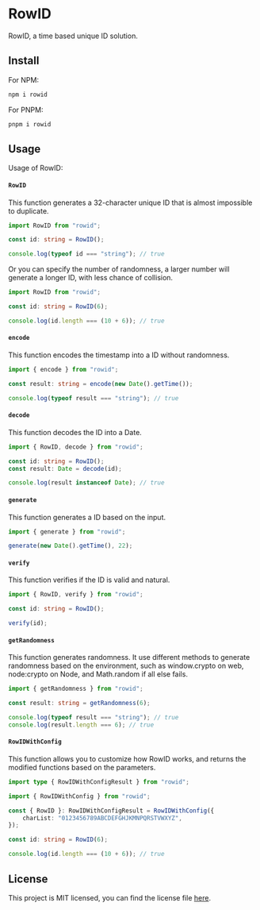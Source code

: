 # RowID

RowID, a time based unique ID solution.

## Install

For NPM:

```bash
npm i rowid
```

For PNPM:

```bash
pnpm i rowid
```

## Usage

Usage of RowID:

#### `RowID`

This function generates a 32-character unique ID that is almost impossible to duplicate.

```typescript
import RowID from "rowid";

const id: string = RowID();

console.log(typeof id === "string"); // true
```

Or you can specify the number of randomness, a larger number will generate a longer ID, with less chance of collision.

```typescript
import RowID from "rowid";

const id: string = RowID(6);

console.log(id.length === (10 + 6)); // true
```

#### `encode`

This function encodes the timestamp into a ID without randomness.

```typescript
import { encode } from "rowid";

const result: string = encode(new Date().getTime());

console.log(typeof result === "string"); // true
```

#### `decode`

This function decodes the ID into a Date.

```typescript
import { RowID, decode } from "rowid";

const id: string = RowID();
const result: Date = decode(id);

console.log(result instanceof Date); // true
```

#### `generate`

This function generates a ID based on the input.

```typescript
import { generate } from "rowid";

generate(new Date().getTime(), 22);
```

#### `verify`

This function verifies if the ID is valid and natural.

```typescript
import { RowID, verify } from "rowid";

const id: string = RowID();

verify(id);
```

#### `getRandomness`

This function generates randomness. It use different methods to generate randomness based on the environment, such as window.crypto on web, node:crypto on Node, and Math.random if all else fails.

```typescript
import { getRandomness } from "rowid";

const result: string = getRandomness(6);

console.log(typeof result === "string"); // true
console.log(result.length === 6); // true
```

#### `RowIDWithConfig`

This function allows you to customize how RowID works, and returns the modified functions based on the parameters.

```typescript
import type { RowIDWithConfigResult } from "rowid";

import { RowIDWithConfig } from "rowid";

const { RowID }: RowIDWithConfigResult = RowIDWithConfig({
    charList: "0123456789ABCDEFGHJKMNPQRSTVWXYZ",
});

const id: string = RowID(6);

console.log(id.length === (10 + 6)); // true
```

## License

This project is MIT licensed, you can find the license file [here](./LICENSE).
